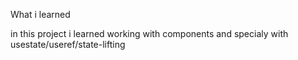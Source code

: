 
What i learned 

in this project i learned working with components and specialy with usestate/useref/state-lifting  
